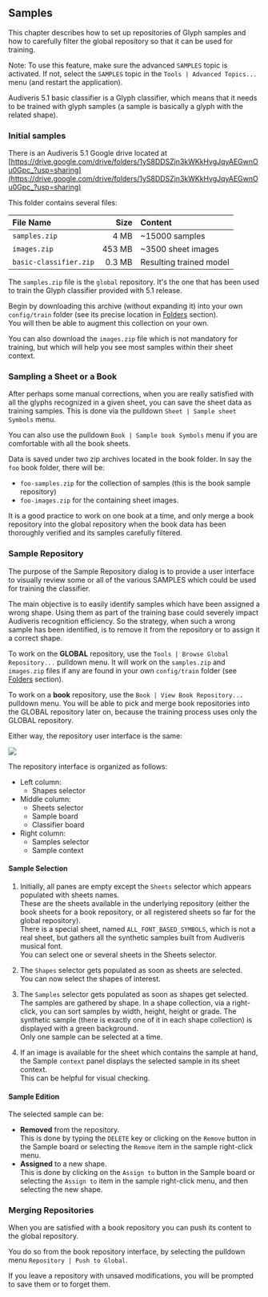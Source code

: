 ## Samples

This chapter describes how to set up repositories of Glyph samples and how to carefully filter the
global repository so that it can be used for training.

Note: To use this feature, make sure the advanced `SAMPLES` topic is activated.
If not, select the `SAMPLES` topic in the `Tools | Advanced Topics...` menu
(and restart the application).

Audiveris 5.1 basic classifier is a Glyph classifier, which means that it needs to be trained with
glyph samples (a sample is basically a glyph with the related shape).

### Initial samples

There is an Audiveris 5.1 Google drive located at
[https://drive.google.com/drive/folders/1yS8DDSZjn3kWKkHvgJqyAEGwnOu0Gpc_?usp=sharing](https://drive.google.com/drive/folders/1yS8DDSZjn3kWKkHvgJqyAEGwnOu0Gpc_?usp=sharing)

This folder contains several files:

| File Name              | Size     | Content                 |
| :--------------------- | -------: | :---------------------- |
| `samples.zip`          |  4 MB    | ~15000 samples          |
| `images.zip`           | 453 MB   | ~3500 sheet images      |
| `basic-classifier.zip` | 0.3 MB   | Resulting trained model |

The `samples.zip` file is the `global` repository.
It's the one that has been used to train the Glyph classifier provided with
5.1 release.

Begin by downloading this archive (without expanding it) into your own `config/train` folder
(see its precise location in [Folders] section).  
You will then be able to augment this collection on your own.

You can also download the `images.zip` file which is not mandatory for training, but which will
help you see most samples within their sheet context.

### Sampling a Sheet or a Book

After perhaps some manual corrections, when you are really satisfied with all the glyphs recognized
in a given sheet, you can save the sheet data as training samples.
This is done via the pulldown `Sheet | Sample sheet Symbols` menu.

You can also use the pulldown `Book | Sample book Symbols` menu if you are comfortable with all the
book sheets.

Data is saved under two zip archives located in the book folder.
In say the `foo` book folder, there will be:
* `foo-samples.zip` for the collection of samples (this is the book sample repository)
* `foo-images.zip` for the containing sheet images.

It is a good practice to work on one book at a time, and only merge a book repository into the
global repository when the book data has been thoroughly verified and its samples carefully filtered.

### Sample Repository

The purpose of the Sample Repository dialog is to provide a user interface to visually review some
or all of the various SAMPLES which could be used for training the classifier.

The main objective is to easily identify samples which have been assigned a wrong shape.
Using them as part of the training base could severely impact Audiveris recognition efficiency.
So the strategy, when such a wrong sample has been identified, is to remove it from the
repository or to assign it a correct shape.

To work on the **GLOBAL** repository, use the `Tools | Browse Global Repository...` pulldown menu.
It will work on the `samples.zip` and `images.zip` files if any are found in your own `config/train`
folder (see [Folders] section).

To work on a **book** repository, use the `Book | View Book Repository...` pulldown menu.
You will be able to pick and merge book repositories into the GLOBAL repository later on,
because the training process uses only the GLOBAL repository.

Either way, the repository user interface is the same:

![](/assets/global_repository.png)

The repository interface is organized as follows:
* Left column:
  * Shapes selector
* Middle column:
  * Sheets selector
  * Sample board
  * Classifier board
* Right column:
  * Samples selector
  * Sample context

#### Sample Selection

1. Initially, all panes are empty except the `Sheets` selector which appears populated with
  sheets names.  
  These are the sheets available in the underlying repository (either the book sheets for a book
  repository, or all registered sheets so far for the global repository).  
  There is a special sheet, named `ALL_FONT_BASED_SYMBOLS`, which is not a real sheet, but gathers
  all the synthetic samples built from Audiveris musical font.  
  You can select one or several sheets in the Sheets selector.

2. The `Shapes` selector gets populated as soon as sheets are selected.  
You can now select the shapes of interest.

3. The `Samples` selector gets populated as soon as shapes get selected.  
  The samples are gathered by shape.
  In a shape collection, via a right-click, you can sort samples by width, height, height or grade.
  The synthetic sample (there is exactly one of it in each shape collection) is displayed with a
  green background.  
  Only one sample can be selected at a time.

4. If an image is available for the sheet which contains the sample at hand, the Sample `context`
  panel displays the selected sample in its sheet context.  
  This can be helpful for visual checking.

#### Sample Edition

The selected sample can be:
* **Removed** from the repository.  
  This is done by typing the `DELETE` key or clicking on the `Remove` button in the Sample board
  or selecting the `Remove` item in the sample right-click menu.
* **Assigned** to a new shape.  
  This is done by clicking on the `Assign to` button in the Sample board or selecting the
  `Assign to` item in the sample right-click menu, and then selecting the new shape.

### Merging Repositories

When you are satisfied with a book repository you can push its content to the global repository.

You do so from the book repository interface, by selecting the pulldown menu
`Repository | Push to Global`.

If you leave a repository with unsaved modifications, you will be prompted to save them
or to forget them.

[Folders]:  /folders/essential.md
